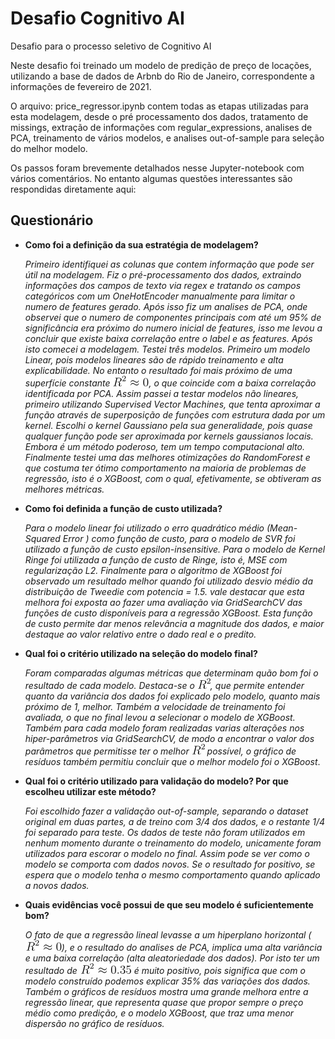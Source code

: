 # Desafio Cognitivo AI
 Desafio para o processo seletivo de Cognitivo AI

Neste desafio foi treinado um modelo de predição de preço de locações, utilizando a base de dados de Arbnb do Rio de Janeiro, correspondente a informações de fevereiro de 2021. 

O arquivo: price_regressor.ipynb contem todas as etapas utilizadas para esta modelagem, desde o pré processamento dos dados, tratamento de missings, extração de informações com regular_expressions, analises de PCA, treinamento de vários modelos, e analises out-of-sample para seleção do melhor modelo.

Os passos foram brevemente detalhados nesse Jupyter-notebook com vários comentários. No entanto algumas questões interessantes são respondidas diretamente aqui:

## Questionário

* **Como foi a definição da sua estratégia de modelagem?**

  _Primeiro identifiquei as colunas que contem informação que pode ser útil na modelagem. Fiz o pré-processamento dos dados, extraindo informações dos campos de texto via regex e tratando os campos categóricos com um OneHotEncoder manualmente para limitar o numero de features gerado. Após isso fiz um analises de PCA, onde observei que o numero de componentes principais com até um 95% de significância era próximo do numero inicial de features, isso me levou a concluir que existe baixa correlação entre o label e as features. Após isto comecei a modelagem. Testei três modelos. Primeiro um modelo Linear, pois modelos lineares são de rápido treinamento e alta explicabilidade. No entanto o resultado foi mais próximo de uma superfície constante ![img](images_for_readme\equation.png), o que coincide com a baixa correlação identificada por PCA. Assim passei a testar modelos não lineares, primeiro utilizando Supervised Vector Machines, que tenta aproximar a função através de superposição de funções com estrutura dada por um kernel. Escolhi o kernel Gaussiano pela sua generalidade, pois quase qualquer função  pode ser aproximada  por kernels gaussianos locais. Embora é um método poderoso, tem um tempo computacional alto. Finalmente testei uma das melhores otimizações do RandomForest e que costuma ter ótimo comportamento na maioria de problemas de regressão, isto é o XGBoost, com o qual, efetivamente, se obtiveram as melhores métricas._ 

* **Como foi definida a função de custo utilizada?**

  _Para o modelo linear foi utilizado o erro quadrático médio (Mean-Squared Error ) como função de custo, para o modelo de SVR foi utilizado a função de custo epsilon-insensitive. Para o modelo de Kernel Ringe foi utilizada a função de custo de Ringe, isto é, MSE com regularização L2. Finalmente para o algoritmo de XGBoost foi observado um resultado melhor quando foi utilizado desvio médio da distribuição de Tweedie com potencia = 1.5. vale destacar que esta melhora foi exposta ao fazer uma avaliação via GridSearchCV das funções de custo disponíveis para a regressão XGBoost. Esta função de custo permite dar menos relevância a magnitude dos dados, e maior destaque ao valor relativo entre o dado real e o predito._

* **Qual foi o critério utilizado na seleção do modelo final?**

  _Foram comparadas algumas métricas que determinam quão bom foi o resultado de cada modelo. Destaca-se o ![R2](images_for_readme\R2.png), que permite entender quanto da variância dos dados foi explicado pelo modelo, quanto mais próximo de 1, melhor. Também a velocidade de treinamento foi avaliada, o que no final levou a selecionar o modelo de XGBoost. Também para cada modelo foram realizadas varias alterações nos hiper-parâmetros via GridSearchCV, de modo a encontrar o valor dos parâmetros que permitisse ter o melhor ![R2](images_for_readme\R2.png) possível, o gráfico de resíduos também permitiu concluir que o melhor modelo foi o XGBoost_. 

* **Qual foi o critério utilizado para validação do modelo? Por que escolheu utilizar este método?**

  _Foi escolhido fazer a validação out-of-sample, separando o dataset original em duas partes, a de treino com 3/4 dos dados, e o restante 1/4 foi separado para teste. Os dados de teste não foram utilizados em nenhum momento durante o treinamento do modelo, unicamente foram utilizados para escorar o modelo no final. Assim pode se ver como o modelo se comporta com dados novos. Se o resultado for positivo, se espera que o modelo tenha o mesmo comportamento quando aplicado a novos dados._

* **Quais evidências você possui de que seu modelo é suficientemente bom?**

  _O fato de que a regressão lineal levasse a um hiperplano horizontal (![img](images_for_readme\equation.png)), e o resultado do analises de PCA, implica uma alta variância e uma baixa correlação (alta aleatoriedade dos dados). Por isto ter um resultado de ![img](images_for_readme\R2035.png) é muito positivo, pois significa que com o modelo construído podemos explicar 35% das variações dos dados. Também o gráficos de resíduos mostra uma grande melhora entre a regressão linear, que representa quase que propor sempre o preço médio como predição, e o modelo XGBoost, que traz uma menor dispersão no gráfico de resíduos._

